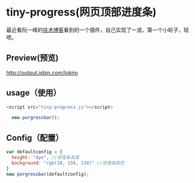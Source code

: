 # tiny-progress(网页顶部进度条)

最近看阮一峰的[技术博客](http://es6.ruanyifeng.com/)看到的一个插件，自己实现了一波。第一个小轮子，轻喷。

## Preview(预览)
http://output.jsbin.com/lokiro
## usage（使用）
```javascript
<script src="tiny-progress.js"></script>
```

```javascript
  new porgressbar();
```

## Config（配置）

```Javascript
var defaultconfig = {
  height: "4px", //进度条高度
  background: "rgb(18, 134, 134)" //进度条颜色
}
new porgressbar(defaultconfig);
```
